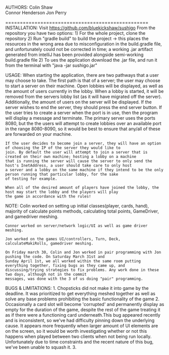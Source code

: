 AUTHORS:
	Colin	Shaw	
	Connor 	Henderson
	Jon	Perry
	
=================================================
INSTALLATION:
	Visit https://github.com/bluekickshaw/sushigo 
	From the repository you have two options:
		1) For the whole project, clone the repository
		2) Run "gradle build" to build the project
			-> this places the resources in the wrong area due to misconfiguration in the build.gradle file,
			and unfortunately could not be corrected in time; a working .jar artifact generated from intelliJ has
			been provided alongside semi-working build.gradle file
		2) To ues the application download the .jar file, and run it from the terminal with "java -jar sushigo.jar"

USAGE:
	When starting the application, there are two pathways that a user may choose to take. The first path is that of a server; 
	the user may choose to start a server on their machine. Open lobbies will be displayed, as well as the amount of users 
	currently in the lobby. When a lobby is started, it will be removed from the servers lobby list (as it will have migrated 
	off the server). Additionally, the amount of users on the server will be displayed. If the server wishes to end the 
	server, they should press the end server button. If the user tries to create a server when the port is in use, then the 
	program will display a message and terminate. The primary server uses the ports 8080, but the the users will attempt to 
	create lobbies over an available port in the range 8080-8090, so it would be best to ensure that any/all of these are 
	forwarded on your machine.	

	If the user decides to become join a server, they will have an option of choosing the IP of the server they would like to 
	join. By default the user will attempt to join a server that is created on their own machine; hosting a lobby on a machine 
	that is running the server will cause the server to only send the host's InetAddress, a user should take care to only host 
	a server and a lobby on the same machine if they intend to be the only person running that particular lobby, for the sake 
	of testing for example. 
	
	When all of the desired amount of players have joined the lobby, the host may start the lobby and the players will play 
	the game in accordance with the rules!
	
NOTE:
	Colin worked on setting up initial classes(player, cards, hand), majority of calculate points methods, calculating
	total points, GameDriver, and gamedriver meshing.

	Connor worked on server/network logic/UI as well as game driver meshing.

	Jon worked on the games UI/controllers, Turn, Deck, calculateMakiRolls, gamedriver meshing.

	On Friday march 30, Colin and Jon worked in pair programming with Jon pushing the code. On Saturday March 31st and
	Sunday April 1st, we all worked within the same room putting everything together, fixing bugs as they came up, and
	discussing/trying strategies to fix problems. Any work done in these two days, although not in the commit
	messages, was done with the 3 of us doing "pair" programming.


BUGS & LIMITATIONS: 
	1. Chopsticks did not make it into game by the deadline. It was prioritized to get everything meshed together as well as
	solve any base problems prohibiting the basic functionality of the game
	2. Occasionally a card slot will become 'corrupted' and permanently display as empty for the duration of the game,
	despite the rest of the game treating it as if there were a functioning card underneath.This bug appeared recently and is 
	inconsistent, so we've had difficulty pinning down the underlying cause. It appears more frequently when larger amount of 
	UI elements are on the screen, so it would be worth investigating whether or not this happens when played between two 
	clients when not being run locally. Unfortunately due to time constraints and the recent nature of this bug, we've been 
	unable to squash it.
	3.
	

